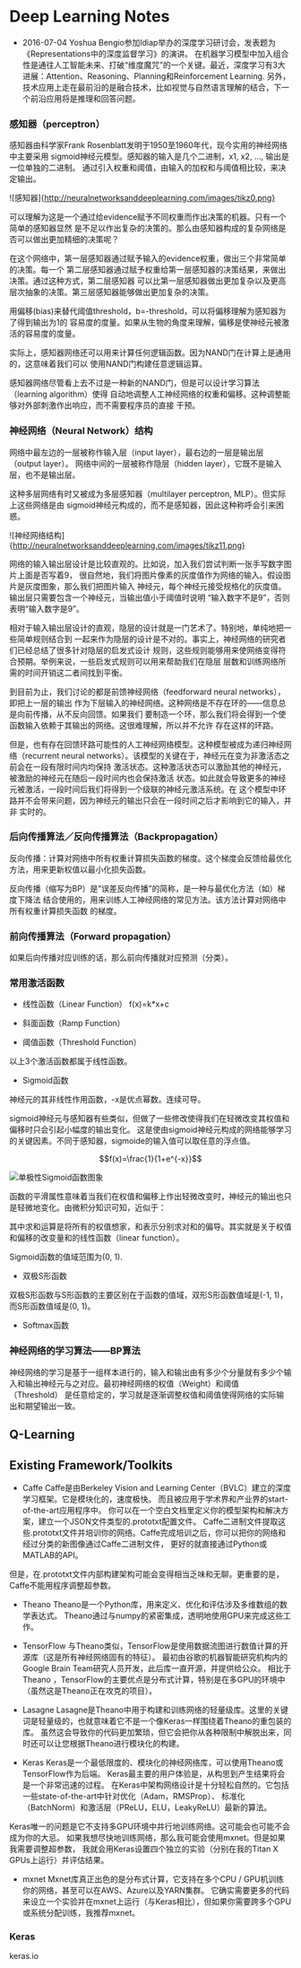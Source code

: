 <script type="text/javascript" src="http://cdn.mathjax.org/mathjax/latest/MathJax.js?config=default"></script>

# Deep Learning Notes

* 2016-07-04 Yoshua Bengio参加Idiap举办的深度学习研讨会，发表题为《Representations中的深度监督学习》的演讲。
在机器学习模型中加入组合性是通往人工智能未来、打破“维度魔咒”的一个关键。最近，深度学习有3大进展：Attention、Reasoning、Planning和Reinforcement Learning.
另外，技术应用上走在最前沿的是融合技术，比如视觉与自然语言理解的结合，下一个前沿应用将是推理和回答问题。


### 感知器（perceptron）
感知器由科学家Frank Rosenblatt发明于1950至1960年代，现今实用的神经网络中主要采用
sigmoid神经元模型。感知器的输入是几个二进制，x1, x2, ..., 输出是一位单独的二进制。
通过引入权重和阈值，由输入的加权和与阈值相比较，来决定输出。

![感知器]{http://neuralnetworksanddeeplearning.com/images/tikz0.png}

可以理解为这是一个通过给evidence赋予不同权重而作出决策的机器。只有一个简单的感知器显然
是不足以作出复杂的决策的。那么由感知器构成的复杂网络是否可以做出更加精细的决策呢？

在这个网络中，第一层感知器通过赋予输入的evidence权重，做出三个非常简单的决策。每一个
第二层感知器通过赋予权重给第一层感知器的决策结果，来做出决策。通过这种方式，第二层感知器
可以比第一层感知器做出更加复杂以及更高层次抽象的决策。第三层感知器能够做出更加复杂的决策。

用偏移(bias)来替代阈值threshold，b=-threshold，可以将偏移理解为感知器为了得到输出为1的
容易度的度量。如果从生物的角度来理解，偏移是使神经元被激活的容易度的度量。

实际上，感知器网络还可以用来计算任何逻辑函数。因为NAND门在计算上是通用的，这意味着我们可以
使用NAND门构建任意逻辑运算。

感知器网络尽管看上去不过是一种新的NAND门，但是可以设计学习算法（learning algorithm）使得
自动地调整人工神经网络的权重和偏移。这种调整能够对外部刺激作出响应，而不需要程序员的直接
干预。

### 神经网络（Neural Network）结构

网络中最左边的一层被称作输入层（input layer），最右边的一层是输出层（output layer）。
网络中间的一层被称作隐层（hidden layer），它既不是输入层，也不是输出层。

这种多层网络有时又被成为多层感知器（multilayer perceptron, MLP）。但实际上这些网络是由
sigmoid神经元构成的，而不是感知器，因此这种称呼会引来困惑。

![神经网络结构]{http://neuralnetworksanddeeplearning.com/images/tikz11.png}

网络的输入输出层设计是比较直观的。比如说，加入我们尝试判断一张手写数字图片上面是否写着9，
很自然地，我们将图片像素的灰度值作为网络的输入。假设图片是灰度图象，那么我们把图片输入
神经元，每个神经元接受规格化的灰度值。输出层只需要包含一个神经元，当输出值小于阈值时说明
“输入数字不是9”，否则表明“输入数字是9”。

相对于输入输出层设计的直观，隐层的设计就是一门艺术了。特别地，单纯地把一些简单规则结合到
一起来作为隐层的设计是不对的。事实上，神经网络的研究者们已经总结了很多针对隐层的启发式设计
规则，这些规则能够用来使网络变得符合预期。举例来说，一些启发式规则可以用来帮助我们在隐层
层数和训练网络所需的时间开销这二者间找到平衡。

到目前为止，我们讨论的都是前馈神经网络（feedforward neural networks），即把上一层的输出
作为下层输入的神经网络。这种网络是不存在环的——信息总是向前传播，从不反向回馈。如果我们
要制造一个环，那么我们将会得到一个使函数输入依赖于其输出的网络。这很难理解，所以并不允许
存在这样的环路。

但是，也有存在回馈环路可能性的人工神经网络模型。这种模型被成为递归神经网络（recurrent
neural networks）。该模型的关键在于，神经元在变为非激活态之前会在一段有限时间内均保持
激活状态。这种激活状态可以激励其他的神经元，被激励的神经元在随后一段时间内也会保持激活
状态。如此就会导致更多的神经元被激活，一段时间后我们将得到一个级联的神经元激活系统。在
这个模型中环路并不会带来问题，因为神经元的输出只会在一段时间之后才影响到它的输入，并非
实时的。

### 后向传播算法／反向传播算法（Backpropagation）

反向传播：计算对网络中所有权重计算损失函数的梯度。这个梯度会反馈给最优化方法，用来更新权值以最小化损失函数。

反向传播（缩写为BP）是“误差反向传播”的简称，是一种与最优化方法（如）梯度下降法
结合使用的，用来训练人工神经网络的常见方法。该方法计算对网络中所有权重计算损失函数
的梯度。



### 前向传播算法（Forward propagation）

如果后向传播对应训练的话，那么前向传播就对应预测（分类）。

### 常用激活函数
* 线性函数（Linear Function）
f(x)=k*x+c

* 斜面函数（Ramp Function）

* 阈值函数（Threshold Function）

以上3个激活函数都属于线性函数。

* Sigmoid函数

神经元的其非线性作用函数，-x是优点幂数。连续可导。

sigmoid神经元与感知器有些类似，但做了一些修改使得我们在轻微改变其权值和偏移时只会引起小幅度的输出变化。
这是使由sigmoid神经元构成的网络能够学习的关键因素。不同于感知器，sigmoide的输入值可以取任意的浮点值。

$$f(x)=\frac{1}{1+e^{-x}}$$

![单极性Sigmoid函数图象](https://takinginitiative.files.wordpress.com/2008/04/sigmoidfunction.png?w=680g)

函数的平滑属性意味着当我们在权值和偏移上作出轻微改变时，神经元的输出也只是轻微地变化。由微积分知识可知，近似于：

其中求和运算是将所有的权值想家，和表示分别求对和的偏导。其实就是关于权值和偏移的改变量和的线性函数（linear function）。


Sigmoid函数的值域范围为(0, 1).

* 双极S形函数

双极S形函数与S形函数的主要区别在于函数的值域，双形S形函数值域是(-1, 1)，而S形函数值域是(0, 1)。

* Softmax函数


### 神经网络的学习算法——BP算法

神经网络的学习是基于一组样本进行的，输入和输出由有多少个分量就有多少个输入和输出神经元与之对应。最初神经网络的权值（Weight）和阈值（Threshold）
是任意给定的，学习就是逐渐调整权值和阈值使得网络的实际输出和期望输出一致。

## Q-Learning


## Existing Framework/Toolkits

* Caffe
Caffe是由Berkeley Vision and Learning Center（BVLC）建立的深度学习框架。它是模块化的，速度极快。
而且被应用于学术界和产业界的start-of-the-art应用程序中。
你可以在一个空白文档里定义你的模型架构和解决方案，建立一个JSON文件类型的.prototxt配置文件。
Caffe二进制文件提取这些.prototxt文件并培训你的网络。Caffe完成培训之后，你可以把你的网络和经过分类的新图像通过Caffe二进制文件，
更好的就直接通过Python或MATLAB的API。

但是，在.prototxt文件内部构建架构可能会变得相当乏味和无聊。更重要的是，Caffe不能用程序调整超参数。

* Theano
Theano是一个Python库，用来定义、优化和评估涉及多维数组的数学表达式。 Theano通过与numpy的紧密集成，透明地使用GPU来完成这些工作。

* TensorFlow
与Theano类似，TensorFlow是使用数据流图进行数值计算的开源库（这是所有神经网络固有的特征）。
最初由谷歌的机器智能研究机构内的Google Brain Team研究人员开发，此后库一直开源，并提供给公众。
相比于Theano ，TensorFlow的主要优点是分布式计算，特别是在多GPU的环境中（虽然这是Theano正在攻克的项目）。

* Lasagne
Lasagne是Theano中用于构建和训练网络的轻量级库。这里的关键词是轻量级的，也就意味着它不是一个像Keras一样围绕着Theano的重包装的库。
虽然这会导致你的代码更加繁琐，但它会把你从各种限制中解脱出来，同时还可以让您根据Theano进行模块化的构建。

* Keras
Keras是一个最低限度的、模块化的神经网络库，可以使用Theano或TensorFlow作为后端。
Keras最主要的用户体验是，从构思到产生结果将会是一个非常迅速的过程。
在Keras中架构网络设计是十分轻松自然的。它包括一些state-of-the-art中针对优化（Adam，RMSProp）、
标准化（BatchNorm）和激活层（PReLU，ELU，LeakyReLU）最新的算法。

Keras唯一的问题是它不支持多GPU环境中并行地训练网络。这可能会也可能不会成为你的大忌。
如果我想尽快地训练网络，那么我可能会使用mxnet。但是如果我需要调整超参数，
我就会用Keras设置四个独立的实验（分别在我的Titan X GPUs上运行）并评估结果。

* mxnet
Mxnet库真正出色的是分布式计算，它支持在多个CPU / GPU机训练你的网络，甚至可以在AWS、Azure以及YARN集群。
它确实需要更多的代码来设立一个实验并在mxnet上运行（与Keras相比），但如果你需要跨多个GPU或系统分配训练，我推荐mxnet。


### Keras
keras.io


